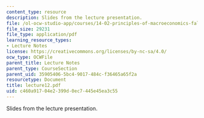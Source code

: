 ```yaml
---
content_type: resource
description: Slides from the lecture presentation.
file: /ol-ocw-studio-app/courses/14-02-principles-of-macroeconomics-fall-2004/c460a91704e2399d0ec7445e45ea3c55_lecture12.pdf
file_size: 29231
file_type: application/pdf
learning_resource_types:
- Lecture Notes
license: https://creativecommons.org/licenses/by-nc-sa/4.0/
ocw_type: OCWFile
parent_title: Lecture Notes
parent_type: CourseSection
parent_uid: 35905406-5bc4-9017-484c-f36465a65f2a
resourcetype: Document
title: lecture12.pdf
uid: c460a917-04e2-399d-0ec7-445e45ea3c55
---
```

Slides from the lecture presentation.